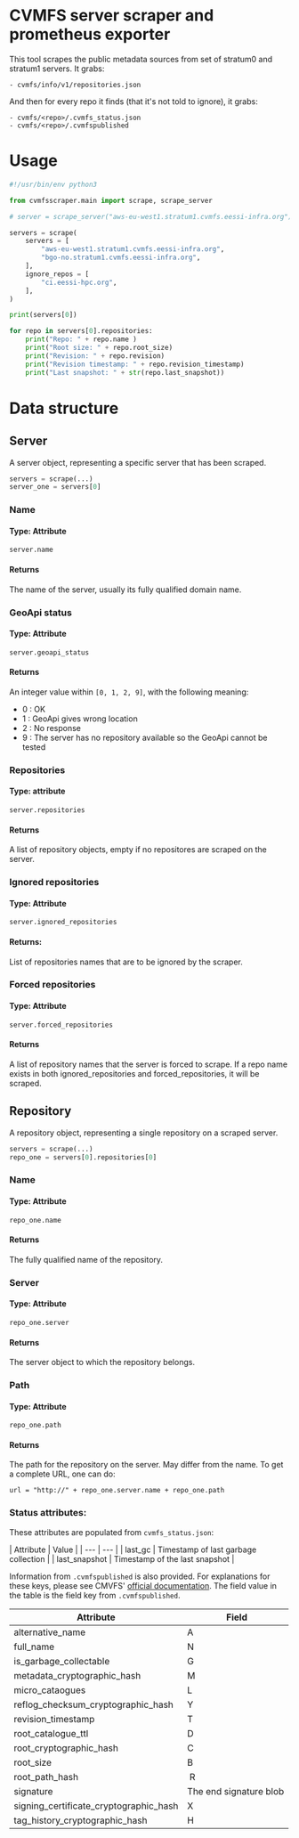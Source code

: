 # CVMFS server scraper and prometheus exporter

This tool scrapes the public metadata sources from set of stratum0 and stratum1 servers. It grabs:

    - cvmfs/info/v1/repositories.json 

And then for every repo it finds (that it's not told to ignore), it grabs:

    - cvmfs/<repo>/.cvmfs_status.json
    - cvmfs/<repo>/.cvmfspublished

# Usage

````python
#!/usr/bin/env python3

from cvmfsscraper.main import scrape, scrape_server

# server = scrape_server("aws-eu-west1.stratum1.cvmfs.eessi-infra.org")

servers = scrape(
    servers = [
        "aws-eu-west1.stratum1.cvmfs.eessi-infra.org",
        "bgo-no.stratum1.cvmfs.eessi-infra.org",
    ],
    ignore_repos = [
        "ci.eessi-hpc.org",
    ],
)

print(servers[0])

for repo in servers[0].repositories:
    print("Repo: " + repo.name )
    print("Root size: " + repo.root_size)
    print("Revision: " + repo.revision)
    print("Revision timestamp: " + repo.revision_timestamp)
    print("Last snapshot: " + str(repo.last_snapshot))
````

# Data structure

## Server 

A server object, representing a specific server that has been scraped.

````python
servers = scrape(...)
server_one = servers[0]
````

### Name
 
#### Type: Attribute

`server.name`

#### Returns

The name of the server, usually its fully qualified domain name.


### GeoApi status

#### Type: Attribute

`server.geoapi_status`

#### Returns

An integer value within `[0, 1, 2, 9]`, with the following meaning:

- 0 : OK
- 1 : GeoApi gives wrong location
- 2 : No response
- 9 : The server has no repository available so the GeoApi cannot be tested

### Repositories 

#### Type: attribute

`server.repositories`

#### Returns
A list of repository objects, empty if no repositores are scraped on the server.

### Ignored repositories

#### Type: Attribute

`server.ignored_repositories`

#### Returns:

List of repositories names that are to be ignored by the scraper.

### Forced repositories

#### Type: Attribute

`server.forced_repositories`

#### Returns

A list of repository names that the server is forced to scrape. If a repo name exists in both ignored_repositories and forced_repositories, it will be scraped.

## Repository

A repository object, representing a single repository on a scraped server.

````python
servers = scrape(...)
repo_one = servers[0].repositories[0]
````

### Name

#### Type: Attribute

`repo_one.name`

#### Returns

The fully qualified name of the repository.

### Server

#### Type: Attribute

`repo_one.server`

#### Returns

The server object to which the repository belongs.


### Path

#### Type: Attribute

`repo_one.path`

#### Returns

The path for the repository on the server. May differ from the name. To get a complete URL, one can do:

`url = "http://" + repo_one.server.name + repo_one.path`

### Status attributes:

These attributes are populated from `cvmfs_status.json`:

| Attribute | Value |
| --- | --- | 
| last_gc | Timestamp of last garbage collection |
| last_snapshot | Timestamp of the last snapshot |

Information from `.cvmfspublished` is also provided. For explanations for these keys, please see CMVFS' [official documentation](https://cvmfs.readthedocs.io/en/stable/cpt-details.html). The field value in the table is the field key from `.cvmfspublished`.

| Attribute | Field |
| --- | --- |
| alternative_name | A |
| full_name | N |
| is_garbage_collectable | G |
| metadata_cryptographic_hash | M |
| micro_cataogues | L |
| reflog_checksum_cryptographic_hash | Y |
| revision_timestamp | T |
| root_catalogue_ttl | D |
| root_cryptographic_hash | C |
| root_size | B |
| root_path_hash | R |
| signature | The end signature blob |
| signing_certificate_cryptographic_hash | X |
| tag_history_cryptographic_hash | H |

